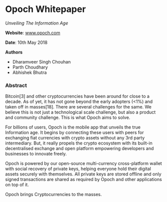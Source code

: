 # Opoch Whitepaper

_Unveiling The Information Age_

**Website**: www.opoch.com

**Date**: 10th May 2018

**Authors**

* Dharamveer Singh Chouhan
* Parth Choudhary
* Abhishek Bhutra

### Abstract

Bitcoin\[3\] and other cryptocurrencies have been around for close to a decade. As of yet, it has not gone beyond the early adopters \(&lt;1%\) and taken off in masses\[18\]. There are several challenges for the same. We believe this is not just a technological scale challenge, but also a product and community challenge. This is what Opoch aims to solve.

For billions of users, Opoch is the mobile app that unveils the true Information age. It begins by connecting these users with peers for exchanging fiat currencies with crypto assets without any 3rd party intermediary. But, it really propels the crypto ecosystem with its built-in decentralised exchange and open platform empowering developers and businesses to innovate freely.

Opoch is powered by our open-source multi-currency cross-platform wallet with social recovery of private keys, helping everyone hold their digital assets securely with themselves. All private keys are stored offline and only signed transactions are shared as required by Opoch and other applications on top of it.

Opoch brings Cryptocurrencies to the masses.



